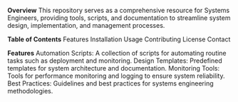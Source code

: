 **Overview**
This repository serves as a comprehensive resource for Systems Engineers, providing tools, scripts, and documentation to streamline system design, implementation, and management processes.

**Table of Contents**
Features
Installation
Usage
Contributing
License
Contact

**Features**
Automation Scripts: A collection of scripts for automating routine tasks such as deployment and monitoring.
Design Templates: Predefined templates for system architecture and documentation.
Monitoring Tools: Tools for performance monitoring and logging to ensure system reliability.
Best Practices: Guidelines and best practices for systems engineering methodologies.
